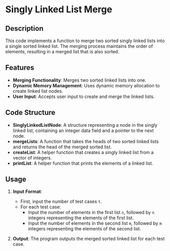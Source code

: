 # Singly Linked List Merge

## Description
This code implements a function to merge two sorted singly linked lists into a single sorted linked list. The merging process maintains the order of elements, resulting in a merged list that is also sorted.

## Features
- **Merging Functionality**: Merges two sorted linked lists into one.
- **Dynamic Memory Management**: Uses dynamic memory allocation to create linked list nodes.
- **User Input**: Accepts user input to create and merge the linked lists.

## Code Structure
- **SinglyLinkedListNode**: A structure representing a node in the singly linked list, containing an integer data field and a pointer to the next node.
- **mergeLists**: A function that takes the heads of two sorted linked lists and returns the head of the merged sorted list.
- **createList**: A helper function that creates a singly linked list from a vector of integers.
- **printList**: A helper function that prints the elements of a linked list.

## Usage
1. **Input Format**:
    - First, input the number of test cases `t`.
    - For each test case:
      - Input the number of elements in the first list `n`, followed by `n` integers representing the elements of the first list.
      - Input the number of elements in the second list `m`, followed by `m` integers representing the elements of the second list.
  
2. **Output**: The program outputs the merged sorted linked list for each test case.

